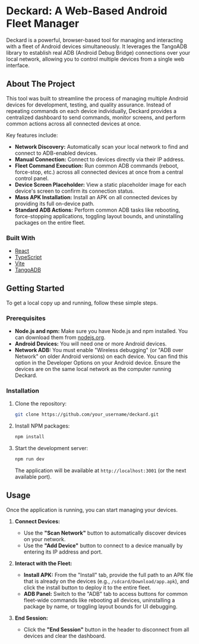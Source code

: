 # Deckard: A Web-Based Android Fleet Manager

Deckard is a powerful, browser-based tool for managing and interacting with a fleet of Android devices simultaneously. It leverages the TangoADB library to establish real ADB (Android Debug Bridge) connections over your local network, allowing you to control multiple devices from a single web interface.

## About The Project

This tool was built to streamline the process of managing multiple Android devices for development, testing, and quality assurance. Instead of repeating commands on each device individually, Deckard provides a centralized dashboard to send commands, monitor screens, and perform common actions across all connected devices at once.

Key features include:
*   **Network Discovery:** Automatically scan your local network to find and connect to ADB-enabled devices.
*   **Manual Connection:** Connect to devices directly via their IP address.
*   **Fleet Command Execution:** Run common ADB commands (reboot, force-stop, etc.) across all connected devices at once from a central control panel.
*   **Device Screen Placeholder:** View a static placeholder image for each device's screen to confirm its connection status.
*   **Mass APK Installation:** Install an APK on all connected devices by providing its full on-device path.
*   **Standard ADB Actions:** Perform common ADB tasks like rebooting, force-stopping applications, toggling layout bounds, and uninstalling packages on the entire fleet.

### Built With

*   [React](https://reactjs.org/)
*   [TypeScript](https://www.typescriptlang.org/)
*   [Vite](https://vitejs.dev/)
*   [TangoADB](https://github.com/Tango-ADB/Tango-ADB)

## Getting Started

To get a local copy up and running, follow these simple steps.

### Prerequisites

*   **Node.js and npm:** Make sure you have Node.js and npm installed. You can download them from [nodejs.org](https://nodejs.org/).
*   **Android Devices:** You will need one or more Android devices.
*   **Network ADB:** You must enable "Wireless debugging" (or "ADB over Network" on older Android versions) on each device. You can find this option in the Developer Options on your Android device. Ensure the devices are on the same local network as the computer running Deckard.

### Installation

1.  Clone the repository:
    ```sh
    git clone https://github.com/your_username/deckard.git
    ```
2.  Install NPM packages:
    ```sh
    npm install
    ```
3.  Start the development server:
    ```sh
    npm run dev
    ```
    The application will be available at `http://localhost:3001` (or the next available port).

## Usage

Once the application is running, you can start managing your devices.

1.  **Connect Devices:**
    *   Use the **"Scan Network"** button to automatically discover devices on your network.
    *   Use the **"Add Device"** button to connect to a device manually by entering its IP address and port.

2.  **Interact with the Fleet:**
    *   **Install APK:** From the "Install" tab, provide the full path to an APK file that is already on the devices (e.g., `/sdcard/Download/app.apk`), and click the install button to deploy it to the entire fleet.
    *   **ADB Panel:** Switch to the "ADB" tab to access buttons for common fleet-wide commands like rebooting all devices, uninstalling a package by name, or toggling layout bounds for UI debugging.

3.  **End Session:**
    *   Click the **"End Session"** button in the header to disconnect from all devices and clear the dashboard.
